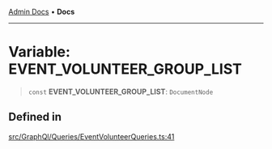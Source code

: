 [Admin Docs](/) • **Docs**

***

# Variable: EVENT\_VOLUNTEER\_GROUP\_LIST

> `const` **EVENT\_VOLUNTEER\_GROUP\_LIST**: `DocumentNode`

## Defined in

[src/GraphQl/Queries/EventVolunteerQueries.ts:41](https://github.com/PalisadoesFoundation/talawa-admin/blob/main/src/GraphQl/Queries/EventVolunteerQueries.ts#L41)
